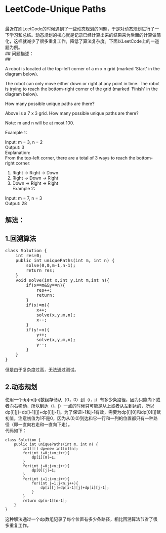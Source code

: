 # LeetCode-Unique Paths #
<br>
最近在刷LeetCode的时候遇到了一些动态规划的问题，于是对动态规划进行了一下学习和总结。动态规划的核心就是记录已经计算出来的结果来为后面的计算做简化，这样就减少了很多重复工作，降低了算法复杂度。下面以LeetCode上的一道题为例。<br>
## 问题描述：<br> ##


A robot is located at the top-left corner of a m x n grid (marked 'Start' in the diagram below).

The robot can only move either down or right at any point in time. The robot is trying to reach the bottom-right corner of the grid (marked 'Finish' in the diagram below).

How many possible unique paths are there?


Above is a 7 x 3 grid. How many possible unique paths are there?

Note: m and n will be at most 100.

Example 1:

Input: m = 3, n = 2<br>
Output: 3<br>
Explanation:<br>
From the top-left corner, there are a total of 3 ways to reach the bottom-right corner:
1. Right -> Right -> Down<br>
2. Right -> Down -> Right<br>
3. Down -> Right -> Right<br>
Example 2:

Input: m = 7, n = 3<br>
Output: 28

## 解法： ##
## 1.回溯算法 ##
<pre>
class Solution {
    int res=0;
    public int uniquePaths(int m, int n) {
        solve(0,0,m-1,n-1);
        return res;
    }
    void solve(int x,int y,int m,int n){
        if(x==m&&y==n){
            res++;
            return;
        }
        if(x!=m){
            x++;
            solve(x,y,m,n);
            x--;
        }
        if(y!=n){
            y++;
            solve(x,y,m,n);
            y--;
        }
    }
}
</pre>
但是由于复杂度过高，无法通过测试。<br>
## 2.动态规划 ##
使用一个dp[m][n]数组存储从（0，0）到（i，j）有多少条路径，因为只能向下或者向右移动，所以到达（i，j）一点的时候只可能是从上或者从左到达的，所以dp[i][j]=dp[i-1][j]+dp[i][j-1]。为了保证i-1和j-1有效，需要为dp[i][0]和dp[0][j]赋初值，注意初值为1不是0，因为从(0,0)到达和它一行和一列的位置都只有一种路径（即一直向右走和一直向下走）。<br>
代码如下：

    class Solution {
	    public int uniquePaths(int m, int n) {
	        int[][] dp=new int[m][n];
	        for(int i=0;i<m;i++){
	            dp[i][0]=1;
	        }
	        for(int j=0;j<n;j++){
	            dp[0][j]=1;
	        }
	        for(int i=1;i<m;i++){
	            for(int j=1;j<n;j++){
	                dp[i][j]=dp[i-1][j]+dp[i][j-1];
	            }
	        }
	        return dp[m-1][n-1];
	    }
	}
这种解法通过一个dp数组记录了每个位置有多少条路径，相比回溯算法节省了很多重复工作。